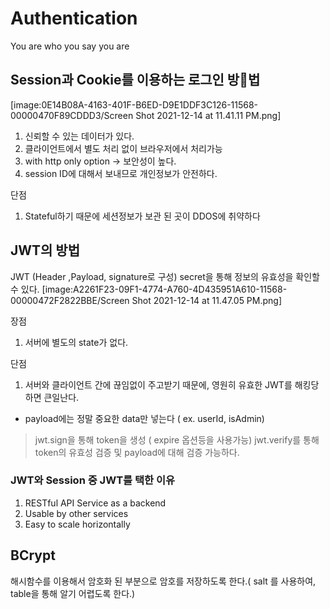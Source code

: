 # Authentication
You are who you say you are

##  Session과 Cookie를 이용하는 로그인 방법

[image:0E14B08A-4163-401F-B6ED-D9E1DDF3C126-11568-00000470F89CDDD3/Screen Shot 2021-12-14 at 11.41.11 PM.png]

1. 신뢰할 수 있는 데이터가 있다.
2. 클라이언트에서 별도 처리 없이 브라우저에서 처리가능
3. with http only option  -> 보안성이 높다.
4. session ID에 대해서 보내므로 개인정보가 안전하다.

단점
1. Stateful하기 때문에 세션정보가 보관 된 곳이 DDOS에 취약하다


## JWT의 방법

JWT (Header ,Payload, signature로 구성) secret을 통해 정보의 유효성을 확인할 수 있다.
[image:A2261F23-09F1-4774-A760-4D435951A610-11568-00000472F2822BBE/Screen Shot 2021-12-14 at 11.47.05 PM.png]

장점
1. 서버에 별도의 state가 없다.

단점
1. 서버와 클라이언트 간에 끊임없이 주고받기 때문에,  영원히 유효한 JWT를 해킹당하면  큰일난다.

- payload에는 정말 중요한 data만 넣는다 ( ex. userId, isAdmin)

> jwt.sign을 통해 token을 생성 ( expire 옵션등을 사용가능)
> jwt.verify를 통해 token의 유효성 검증 및 payload에 대해 검증 가능하다.

### JWT와 Session 중 JWT를 택한 이유
1. RESTful API Service as a backend
2. Usable by other services
3. Easy to scale horizontally



## BCrypt

해시함수를 이용해서 암호화 된 부분으로 암호를 저장하도록 한다.( salt 를 사용하여, table을  통해 알기 어렵도록 한다.)
